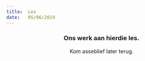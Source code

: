 ```yaml
---
title:  Les
date:   05/06/2019
---
```


### <center>Ons werk aan hierdie les.</center>
<center>Kom asseblief later terug.</center>